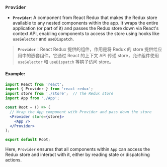 ### `Provider`

- **`Provider`**: A component from React Redux that makes the Redux store available to any nested components within the app. It wraps the entire application (or part of it) and passes the Redux store down via React's context API, enabling components to access the store using hooks like `useSelector` and `useDispatch`.

> **`Provider`**：React Redux 提供的组件，作用是将 Redux 的 store 提供给应用中的嵌套组件。它通过 React 的上下文 API 传递 store，允许组件使用 `useSelector` 和 `useDispatch` 等钩子访问 store。

#### Example:

```jsx
import React from 'react';
import { Provider } from 'react-redux';
import store from './store';  // The Redux store
import App from './App';

const Root = () => (
  // Wrap the App component with Provider and pass down the store
  <Provider store={store}>
    <App />
  </Provider>
);

export default Root;
```

Here, `Provider` ensures that all components within `App` can access the Redux store and interact with it, either by reading state or dispatching actions.